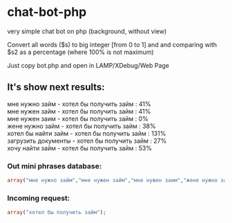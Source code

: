 # chat-bot-php

very simple chat bot on php (background, without view)

Convert all words ($s) to big integer [from 0 to 1] and and comparing with $s2 as a percentage (where 100% is not maximum)

Just copy bot.php and open in LAMP/XDebug/Web Page

## It's show  next results:

мне нужно займ - хотел бы получить займ : 41%  
мне нужен займ - хотел бы получить займ : 41%  
мне нужен заим - хотел бы получить займ : 0%  
жене нужно займ - хотел бы получить займ : 38%  
хотел бы найти займ - хотел бы получить займ : 131%  
загрузить документы - хотел бы получить займ : 27%  
хочу найти займ - хотел бы получить займ : 53%  
  
### Out mini phrases database:
```php 
array("мне нужно займ","мне нужен займ","мне нужен заим","жене нужно займ","хотел бы найти займ","загрузить документы","хочу найти займ");  
```  

### Incoming request:
```php 
array("хотел бы получить займ"); 
```